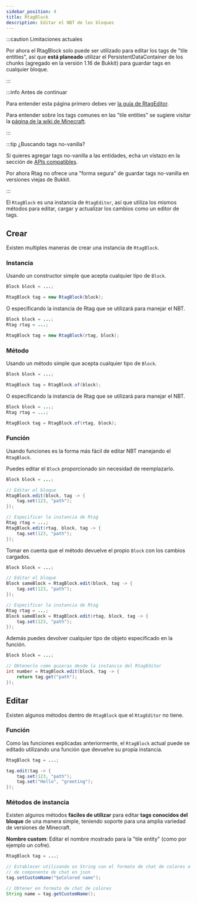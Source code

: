 ```yaml
---
sidebar_position: 4
title: RtagBlock
description: Editar el NBT de los bloques
---
```


:::caution Limitaciones actuales

Por ahora el RtagBlock solo puede ser utilizado para editar los tags de "tile entities", así que **está planeado** utilizar el PersistentDataContainer de los chunks (agregado en la versión 1.16 de Bukkit) para guardar tags en cualquier bloque.

:::

:::info Antes de continuar

Para entender esta página primero debes ver [la guía de RtagEditor](editor.md).

Para entender sobre los tags comunes en las "tile entities" se sugiere visitar la [página de la wiki de Minecraft](https://minecraft.wiki/w/Chunk_format#Block_entity_format).

:::

:::tip ¿Buscando tags no-vanilla?

Si quieres agregar tags no-vanilla a las entidades, echa un vistazo en la sección de [APIs compatibles](../feature/compatible.md).

Por ahora Rtag no ofrece una "forma segura" de guardar tags no-vanilla en versiones viejas de Bukkit.

:::

El `RtagBlock` es una instancia de `RtagEditor`, así que utiliza los mismos métodos para editar, cargar y actualizar los cambios como un editor de tags.

## Crear

Existen multiples maneras de crear una instancia de `RtagBlock`.

### Instancia

Usando un constructor simple que acepta cualquier tipo de `Block`.

```java
Block block = ...;

RtagBlock tag = new RtagBlock(block);
```

O especificando la instancia de Rtag que se utilizará para manejar el NBT.

```java
Block block = ...;
Rtag rtag = ...;

RtagBlock tag = new RtagBlock(rtag, block);
```

### Método

Usando un método simple que acepta cualquier tipo de `Block`.

```java
Block block = ...;

RtagBlock tag = RtagBlock.of(block);
```

O especificando la instancia de Rtag que se utilizará para manejar el NBT.

```java
Block block = ...;
Rtag rtag = ...;

RtagBlock tag = RtagBlock.of(rtag, block);
```

### Función

Usando funciones es la forma más fácil de editar NBT manejando el `RtagBlock`.

Puedes editar el `Block` proporcionado sin necesidad de reemplazarlo.

```java
Block block = ...;

// Editar el bloque
RtagBlock.edit(block, tag -> {
	tag.set(123, "path");
});

// Especificar la instancia de Rtag
Rtag rtag = ...;
RtagBlock.edit(rtag, block, tag -> {
	tag.set(123, "path");
});
```

Tomar en cuenta que el método devuelve el propio `Block` con los cambios cargados.

```java
Block block = ...;

// Editar el bloque
Block sameBlock = RtagBlock.edit(block, tag -> {
	tag.set(123, "path");
});

// Especificar la instancia de Rtag
Rtag rtag = ...;
Block sameBlock = RtagBlock.edit(rtag, block, tag -> {
	tag.set(123, "path");
});
```

Además puedes devolver cualquier tipo de objeto especificado en la función.

```java
Block block = ...;

// Obtenerlo como quieras desde la instancia del RtagEditor
int number = RtagBlock.edit(block, tag -> {
	return tag.get("path");
});
```

## Editar

Existen algunos métodos dentro de `RtagBlock` que el `RtagEditor` no tiene.

### Función

Como las funciones explicadas anteriormente, el `RtagBlock` actual puede se editado utilizando una función que devuelve su propia instancia.

```java
RtagBlock tag = ...;

tag.edit(tag -> {
	tag.set(123, "path");
	tag.set("Hello", "greeting");
});
```

### Métodos de instancia

Existen algunos métodos **fáciles de utilizar** para editar **tags conocidos del bloque** de una manera simple, teniendo soporte para una amplia variedad de versiones de Minecraft.

**Nombre custom**: Editar el nombre mostrado para la "tile entity" (como por ejemplo un cofre).

```java
RtagBlock tag = ...;

// Establecer utilizando un String con el formato de chat de colores o el formato
// de componente de chat en json
tag.setCustomName("§eColored name");

// Obtener en formato de chat de colores
String name = tag.getCustomName();
```